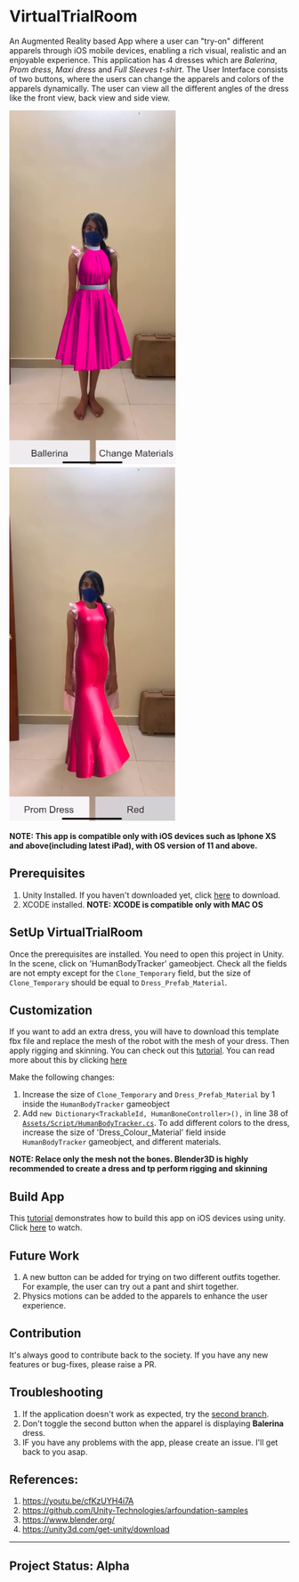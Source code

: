# VirtualTrialRoom
An Augmented Reality based App where a user can "try-on" different apparels through iOS mobile devices, enabling a rich visual, realistic and an enjoyable experience.
This application has 4 dresses which are *Balerina*, *Prom dress*, *Maxi dress* and *Full Sleeves t-shirt*. The User Interface consists of two buttons, where the users can change the apparels and colors of the apparels dynamically. The user can view all the different angles of the dress like the front view, back view and side view.

![Balerina Dress](https://github.com/SuhailRahman/VirtualTrialRoom/blob/master/Images/Balerina%20dress.png "Balerina Dress")
![Prom Dress](https://github.com/SuhailRahman/VirtualTrialRoom/blob/master/Images/Prom%20Dress.png "Prom Dress")

**NOTE: This app is compatible only with iOS devices such as Iphone XS and above(including latest iPad), with OS version of 11 and above.**

## Prerequisites
1. Unity Installed. If you haven't downloaded yet, click [here](https://unity3d.com/get-unity/download) to download.
2. XCODE installed. 
**NOTE: XCODE is compatible only with MAC OS**

## SetUp VirtualTrialRoom
Once the prerequisites are installed. You need to open this project in Unity. In the scene, click on 'HumanBodyTracker' gameobject. Check all the fields are not empty except for the `Clone_Temporary` field, but the size of `Clone_Temporary` should be equal to `Dress_Prefab_Material`.

## Customization 
If you want to add an extra dress, you will have to download this template fbx file and replace the mesh of the robot with the mesh of your dress. Then apply rigging and skinning. You can check out this [tutorial](https://youtu.be/cRlb9tncJok). You can read more about this by clicking [here](https://docs.unity3d.com/Manual/UsingHumanoidChars.html)

Make the following changes:
1. Increase the size of `Clone_Temporary` and `Dress_Prefab_Material` by 1 inside the `HumanBodyTracker` gameobject 
2. Add `new Dictionary<TrackableId, HumanBoneController>(),` in line 38 of [`Assets/Script/HumanBodyTracker.cs`](https://github.com/SuhailRahman/VirtualTrialRoom/blob/master/Assets/Script/HumanBodyTracker.cs). To add different colors to the dress, increase the size of 'Dress_Colour_Material' field inside `HumanBodyTracker` gameobject, and different materials.

**NOTE: Relace only the mesh not the bones. Blender3D is highly recommended to create a dress and tp perform rigging and skinning**

## Build App
This [tutorial](https://youtu.be/80-nE7ichvk) demonstrates how to build this app on iOS devices using unity. Click [here](https://youtu.be/80-nE7ichvk) to watch.

## Future Work
1. A new button can be added for trying on two different outfits together. For example, the user can try out a pant and shirt together.
2. Physics motions can be added to the apparels to enhance the user experience.

## Contribution
It's always good to contribute back to the society. If you have any new features or bug-fixes, please raise a PR.

## Troubleshooting
1. If the application doesn't work as expected, try the [second branch](https://github.com/SuhailRahman/VirtualTrialRoom/tree/original_w/0_changes).
2. Don't toggle the second button when the apparel is displaying **Balerina** dress.
3. IF you have any problems with the app, please create an issue. I'll get back to you asap.

## References:
1. https://youtu.be/cfKzUYH4i7A
2. https://github.com/Unity-Technologies/arfoundation-samples
3. https://www.blender.org/
4. https://unity3d.com/get-unity/download

***

## Project Status: Alpha

